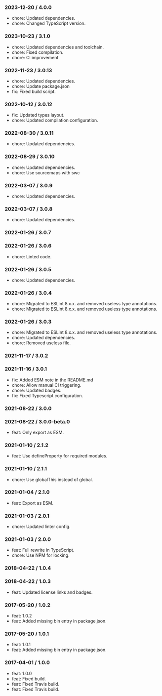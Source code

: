 ### 2023-12-20 / 4.0.0

- chore: Updated dependencies.
- chore: Changed TypeScript version.

### 2023-10-23 / 3.1.0

- chore: Updated dependencies and toolchain.
- chore: Fixed compilation.
- chore: CI improvement

### 2022-11-23 / 3.0.13

- chore: Updated dependencies.
- chore: Update package.json
- fix: Fixed build script.

### 2022-10-12 / 3.0.12

- fix: Updated types layout.
- chore: Updated compilation configuration.

### 2022-08-30 / 3.0.11

- chore: Updated dependencies.

### 2022-08-29 / 3.0.10

- chore: Updated dependencies.
- chore: Use sourcemaps with swc

### 2022-03-07 / 3.0.9

- chore: Updated dependencies.

### 2022-03-07 / 3.0.8

- chore: Updated dependencies.

### 2022-01-26 / 3.0.7


### 2022-01-26 / 3.0.6

- chore: Linted code.

### 2022-01-26 / 3.0.5

- chore: Updated dependencies.

### 2022-01-26 / 3.0.4

- chore: Migrated to ESLint 8.x.x. and removed useless type annotations.
- chore: Migrated to ESLint 8.x.x. and removed useless type annotations.

### 2022-01-26 / 3.0.3

- chore: Migrated to ESLint 8.x.x. and removed useless type annotations.
- chore: Updated dependencies.
- chore: Removed useless file.

### 2021-11-17 / 3.0.2


### 2021-11-16 / 3.0.1

- fix: Added ESM note in the README.md
- chore: Allow manual CI triggering.
- chore: Updated badges.
- fix: Fixed Typescript configuration.

### 2021-08-22 / 3.0.0


### 2021-08-22 / 3.0.0-beta.0

- feat: Only export as ESM.

### 2021-01-10 / 2.1.2

- feat: Use defineProperty for required modules.

### 2021-01-10 / 2.1.1

- chore: Use globalThis instead of global.

### 2021-01-04 / 2.1.0

- feat: Export as ESM.

### 2021-01-03 / 2.0.1

- chore: Updated linter config.

### 2021-01-03 / 2.0.0

- feat: Full rewrite in TypeScript.
- chore: Use NPM for locking.

### 2018-04-22 / 1.0.4


### 2018-04-22 / 1.0.3

- feat: Updated license links and badges.

### 2017-05-20 / 1.0.2

- feat: 1.0.2
- feat: Added missing bin entry in package.json.

### 2017-05-20 / 1.0.1

- feat: 1.0.1
- feat: Added missing bin entry in package.json.

### 2017-04-01 / 1.0.0

- feat: 1.0.0
- feat: Fixed build.
- feat: Fixed Travis build.
- feat: Fixed Travis build.

